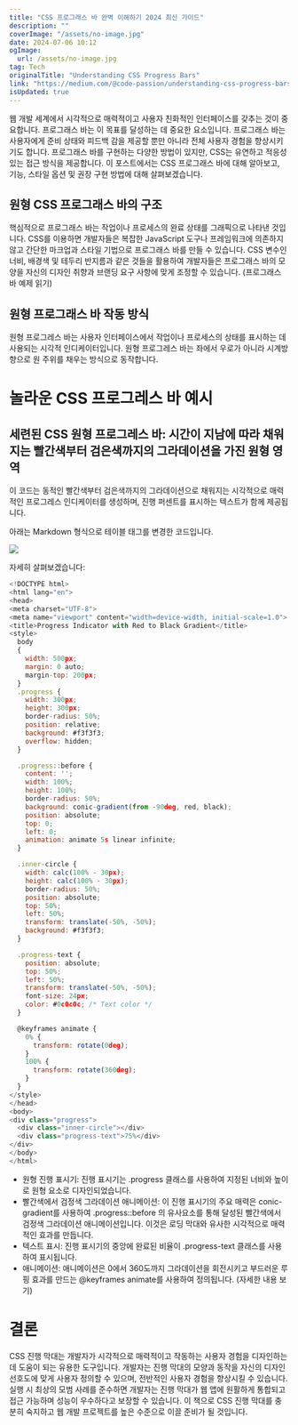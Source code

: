 ```yaml
---
title: "CSS 프로그래스 바 완벽 이해하기 2024 최신 가이드"
description: ""
coverImage: "/assets/no-image.jpg"
date: 2024-07-06 10:12
ogImage: 
  url: /assets/no-image.jpg
tag: Tech
originalTitle: "Understanding CSS Progress Bars"
link: "https://medium.com/@code-passion/understanding-css-progress-bars-57d39173492a"
isUpdated: true
---
```





웹 개발 세계에서 시각적으로 매력적이고 사용자 친화적인 인터페이스를 갖추는 것이 중요합니다. 프로그래스 바는 이 목표를 달성하는 데 중요한 요소입니다. 프로그래스 바는 사용자에게 준비 상태와 피드백 감을 제공할 뿐만 아니라 전체 사용자 경험을 향상시키기도 합니다. 프로그래스 바를 구현하는 다양한 방법이 있지만, CSS는 유연하고 적응성 있는 접근 방식을 제공합니다. 이 포스트에서는 CSS 프로그래스 바에 대해 알아보고, 기능, 스타일 옵션 및 권장 구현 방법에 대해 살펴보겠습니다.

## 원형 CSS 프로그래스 바의 구조

핵심적으로 프로그래스 바는 작업이나 프로세스의 완료 상태를 그래픽으로 나타낸 것입니다. CSS를 이용하면 개발자들은 복잡한 JavaScript 도구나 프레임워크에 의존하지 않고 간단한 마크업과 스타일 기법으로 프로그래스 바를 만들 수 있습니다. CSS 변수인 너비, 배경색 및 테두리 반지름과 같은 것들을 활용하여 개발자들은 프로그래스 바의 모양을 자신의 디자인 취향과 브랜딩 요구 사항에 맞게 조정할 수 있습니다. (프로그래스 바 예제 읽기)

## 원형 프로그래스 바 작동 방식

<div class="content-ad"></div>

원형 프로그레스 바는 사용자 인터페이스에서 작업이나 프로세스의 상태를 표시하는 데 사용되는 시각적 인디케이터입니다. 원형 프로그레스 바는 좌에서 우로가 아니라 시계방향으로 원 주위를 채우는 방식으로 동작합니다.

# 놀라운 CSS 프로그레스 바 예시

## 세련된 CSS 원형 프로그레스 바: 시간이 지남에 따라 채워지는 빨간색부터 검은색까지의 그라데이션을 가진 원형 영역

이 코드는 동적인 빨간색부터 검은색까지의 그라데이션으로 채워지는 시각적으로 매력적인 프로그레스 인디케이터를 생성하며, 진행 퍼센트를 표시하는 텍스트가 함께 제공됩니다.

<div class="content-ad"></div>

아래는 Markdown 형식으로 테이블 태그를 변경한 코드입니다.


<img src="https://miro.medium.com/v2/resize:fit:1400/1*LAVuedx3wsRkqbRDhDAGQw.gif" />

자세히 살펴보겠습니다:

```js
<!DOCTYPE html>
<html lang="en">
<head>
<meta charset="UTF-8">
<meta name="viewport" content="width=device-width, initial-scale=1.0">
<title>Progress Indicator with Red to Black Gradient</title>
<style>
  body
  {
    width: 500px;
    margin: 0 auto;
    margin-top: 200px;
  }
  .progress {
    width: 300px;
    height: 300px;
    border-radius: 50%;
    position: relative;
    background: #f3f3f3;
    overflow: hidden;
  }

  .progress::before {
    content: '';
    width: 100%;
    height: 100%;
    border-radius: 50%;
    background: conic-gradient(from -90deg, red, black);
    position: absolute;
    top: 0;
    left: 0;
    animation: animate 5s linear infinite;
  }

  .inner-circle {
    width: calc(100% - 30px);
    height: calc(100% - 30px);
    border-radius: 50%;
    position: absolute;
    top: 50%;
    left: 50%;
    transform: translate(-50%, -50%);
    background: #f3f3f3;
  }

  .progress-text {
    position: absolute;
    top: 50%;
    left: 50%;
    transform: translate(-50%, -50%);
    font-size: 24px;
    color: #0c0c0c; /* Text color */
  }

  @keyframes animate {
    0% {
      transform: rotate(0deg);
    }
    100% {
      transform: rotate(360deg);
    }
  }
</style>
</head>
<body>
<div class="progress">
  <div class="inner-circle"></div>
  <div class="progress-text">75%</div>
</div>
</body>
</html>
```


<div class="content-ad"></div>

- 원형 진행 표시기: 진행 표시기는 .progress 클래스를 사용하여 지정된 너비와 높이로 원형 요소로 디자인되었습니다.
- 빨간색에서 검정색 그라데이션 애니메이션: 이 진행 표시기의 주요 매력은 conic-gradient를 사용하여 .progress::before 의 유사요소를 통해 달성된 빨간색에서 검정색 그라데이션 애니메이션입니다. 이것은 로딩 막대와 유사한 시각적으로 매력적인 효과를 만듭니다.
- 텍스트 표시: 진행 표시기의 중앙에 완료된 비율이 .progress-text 클래스를 사용하여 표시됩니다.
- 애니메이션: 애니메이션은 0에서 360도까지 그라데이션을 회전시키고 부드러운 루핑 효과를 만드는 @keyframes animate를 사용하여 정의됩니다. (자세한 내용 보기)

# 결론

CSS 진행 막대는 개발자가 시각적으로 매력적이고 작동하는 사용자 경험을 디자인하는 데 도움이 되는 유용한 도구입니다. 개발자는 진행 막대의 모양과 동작을 자신의 디자인 선호도에 맞게 사용자 정의할 수 있으며, 전반적인 사용자 경험을 향상시킬 수 있습니다. 실행 시 최상의 모범 사례를 준수하면 개발자는 진행 막대가 웹 앱에 원활하게 통합되고 접근 가능하며 성능이 우수하다고 보장할 수 있습니다. 이 책으로 CSS 진행 막대를 충분히 숙지하고 웹 개발 프로젝트를 높은 수준으로 이끌 준비가 될 것입니다.